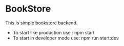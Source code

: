 # BookStore
This is simple bookstore backend. 

- To start like production use : npm start 
- To start in developer mode use: npm run start:dev

